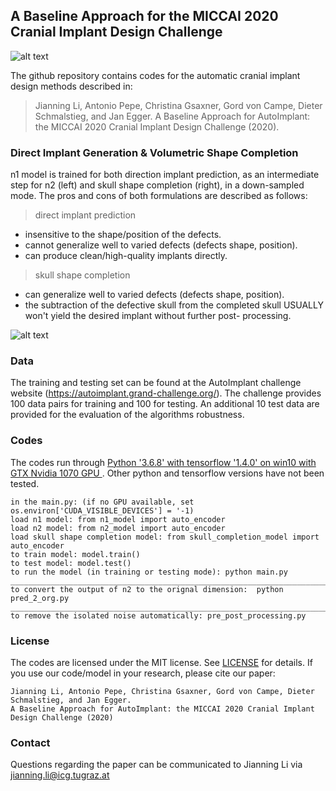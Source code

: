 ## A Baseline Approach for the MICCAI 2020 Cranial Implant Design Challenge
![alt text](https://github.com/Jianningli/autoimplant/blob/master/images/teaser.png)

The github repository contains codes for the automatic cranial implant design methods described in:

> Jianning Li, Antonio Pepe, Christina Gsaxner, Gord von Campe, Dieter Schmalstieg, and Jan Egger. A Baseline Approach for AutoImplant: the MICCAI 2020 Cranial Implant Design Challenge (2020).

### Direct Implant Generation & Volumetric Shape Completion
n1 model is trained for both direction implant prediction, as an intermediate step for n2 (left) and skull shape completion (right), in a down-sampled mode.
The pros and cons of both formulations are described as follows:

> direct implant prediction

* insensitive to the shape/position of the defects.
* cannot generalize well to varied defects (defects shape, position).
* can produce clean/high-quality implants directly.

> skull shape completion

* can generalize well to varied defects (defects shape, position).
* the subtraction of the defective skull from the completed skull USUALLY won't yield the desired implant without further post- processing.

![alt text](https://github.com/Jianningli/autoimplant/blob/master/images/illustration.png)

### Data
The training and testing set can be found at the AutoImplant challenge website (https://autoimplant.grand-challenge.org/).
The challenge provides 100 data pairs for training and 100 for testing. An additional 10 test data are provided for the evaluation of the algorithms robustness.    


### Codes
The codes run through <ins> Python '3.6.8' with tensorflow '1.4.0' on win10 with GTX Nvidia 1070 GPU </ins>. Other python and tensorflow versions have not been tested.

```
in the main.py: (if no GPU available, set os.environ['CUDA_VISIBLE_DEVICES'] = '-1)
load n1 model: from n1_model import auto_encoder  
load n2 model: from n2_model import auto_encoder
load skull shape completion model: from skull_completion_model import auto_encoder
to train model: model.train()
to test model: model.test()
to run the model (in training or testing mode): python main.py
__________________________________________________________________________________________
to convert the output of n2 to the orignal dimension:  python pred_2_org.py
__________________________________________________________________________________________
to remove the isolated noise automatically: pre_post_processing.py
```

### License
The codes are licensed under the MIT license. See [LICENSE](https://github.com/Jianningli/autoimplant/blob/master/LICENSE) for details.
If you use our code/model in your research, please cite our paper:
```
Jianning Li, Antonio Pepe, Christina Gsaxner, Gord von Campe, Dieter Schmalstieg, and Jan Egger.
A Baseline Approach for AutoImplant: the MICCAI 2020 Cranial Implant Design Challenge (2020)
```
### Contact
Questions regarding the paper can be communicated to Jianning Li via <ins>jianning.li@icg.tugraz.at</ins>




